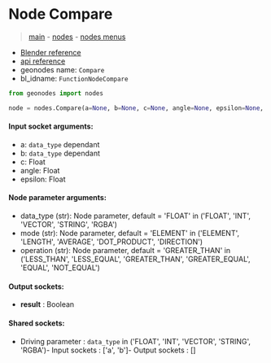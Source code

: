 # Node Compare

> [main](../structure.md) - [nodes](nodes.md) - [nodes menus](nodes_menus.md)

- [Blender reference](https://docs.blender.org/manual/en/latest/modeling/geometry_nodes/utilities/compare.html)
- [api reference](https://docs.blender.org/api/current/bpy.types.FunctionNodeCompare.html)
- geonodes name: `Compare`
- bl_idname: `FunctionNodeCompare`

```python
from geonodes import nodes

node = nodes.Compare(a=None, b=None, c=None, angle=None, epsilon=None, data_type='FLOAT', mode='ELEMENT', operation='GREATER_THAN')
```

#### Input socket arguments:

- a: `data_type` dependant
- b: `data_type` dependant
- c: Float
- angle: Float
- epsilon: Float

#### Node parameter arguments:

- data_type (str): Node parameter, default = 'FLOAT' in ('FLOAT', 'INT', 'VECTOR', 'STRING', 'RGBA')
- mode (str): Node parameter, default = 'ELEMENT' in ('ELEMENT', 'LENGTH', 'AVERAGE', 'DOT_PRODUCT', 'DIRECTION')
- operation (str): Node parameter, default = 'GREATER_THAN' in ('LESS_THAN', 'LESS_EQUAL', 'GREATER_THAN', 'GREATER_EQUAL', 'EQUAL', 'NOT_EQUAL')

#### Output sockets:

- **result** : Boolean

#### Shared sockets:

- Driving parameter : ``data_type`` in ('FLOAT', 'INT', 'VECTOR', 'STRING', 'RGBA')- Input sockets  : ['a', 'b']- Output sockets : []